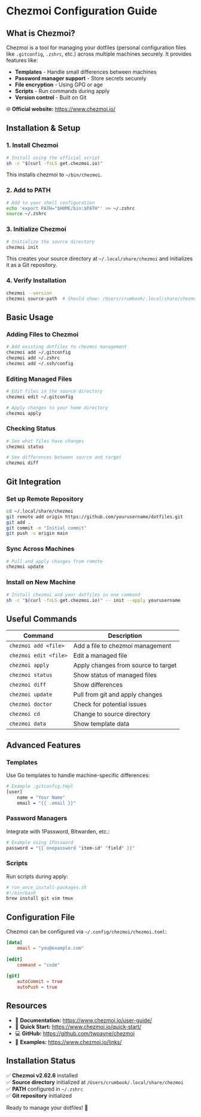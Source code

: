 # Chezmoi Configuration Guide

## What is Chezmoi?

Chezmoi is a tool for managing your dotfiles (personal configuration files like `.gitconfig`, `.zshrc`, etc.) across multiple machines securely. It provides features like:

- **Templates** - Handle small differences between machines
- **Password manager support** - Store secrets securely  
- **File encryption** - Using GPG or age
- **Scripts** - Run commands during apply
- **Version control** - Built on Git

🌐 **Official website:** https://www.chezmoi.io/

## Installation & Setup

### 1. Install Chezmoi

```bash
# Install using the official script
sh -c "$(curl -fsLS get.chezmoi.io)"
```

This installs chezmoi to `~/bin/chezmoi`.

### 2. Add to PATH

```bash
# Add to your shell configuration
echo 'export PATH="$HOME/bin:$PATH"' >> ~/.zshrc
source ~/.zshrc
```

### 3. Initialize Chezmoi

```bash
# Initialize the source directory
chezmoi init
```

This creates your source directory at `~/.local/share/chezmoi` and initializes it as a Git repository.

### 4. Verify Installation

```bash
chezmoi --version
chezmoi source-path  # Should show: /Users/crumbook/.local/share/chezmoi
```

## Basic Usage

### Adding Files to Chezmoi

```bash
# Add existing dotfiles to chezmoi management
chezmoi add ~/.gitconfig
chezmoi add ~/.zshrc
chezmoi add ~/.ssh/config
```

### Editing Managed Files

```bash
# Edit files in the source directory
chezmoi edit ~/.gitconfig

# Apply changes to your home directory
chezmoi apply
```

### Checking Status

```bash
# See what files have changes
chezmoi status

# See differences between source and target
chezmoi diff
```

## Git Integration

### Set up Remote Repository

```bash
cd ~/.local/share/chezmoi
git remote add origin https://github.com/yourusername/dotfiles.git
git add .
git commit -m "Initial commit"
git push -u origin main
```

### Sync Across Machines

```bash
# Pull and apply changes from remote
chezmoi update
```

### Install on New Machine

```bash
# Install chezmoi and your dotfiles in one command
sh -c "$(curl -fsLS get.chezmoi.io)" -- init --apply yourusername
```

## Useful Commands

| Command | Description |
|---------|-------------|
| `chezmoi add <file>` | Add a file to chezmoi management |
| `chezmoi edit <file>` | Edit a managed file |
| `chezmoi apply` | Apply changes from source to target |
| `chezmoi status` | Show status of managed files |
| `chezmoi diff` | Show differences |
| `chezmoi update` | Pull from git and apply changes |
| `chezmoi doctor` | Check for potential issues |
| `chezmoi cd` | Change to source directory |
| `chezmoi data` | Show template data |

## Advanced Features

### Templates
Use Go templates to handle machine-specific differences:

```bash
# Example .gitconfig.tmpl
[user]
    name = "Your Name"
    email = "{{ .email }}"
```

### Password Managers
Integrate with 1Password, Bitwarden, etc.:

```bash
# Example using 1Password
password = "{{ onepassword "item-id" "field" }}"
```

### Scripts
Run scripts during apply:

```bash
# run_once_install-packages.sh
#!/bin/bash
brew install git vim tmux
```

## Configuration File

Chezmoi can be configured via `~/.config/chezmoi/chezmoi.toml`:

```toml
[data]
    email = "you@example.com"
    
[edit]
    command = "code"
    
[git]
    autoCommit = true
    autoPush = true
```

## Resources

- 📖 **Documentation:** https://www.chezmoi.io/user-guide/
- 🔧 **Quick Start:** https://www.chezmoi.io/quick-start/
- 💻 **GitHub:** https://github.com/twpayne/chezmoi
- 🎯 **Examples:** https://www.chezmoi.io/links/

## Installation Status

✅ **Chezmoi v2.62.6** installed  
✅ **Source directory** initialized at `/Users/crumbook/.local/share/chezmoi`  
✅ **PATH** configured in `~/.zshrc`  
✅ **Git repository** initialized  

Ready to manage your dotfiles! 🎉
